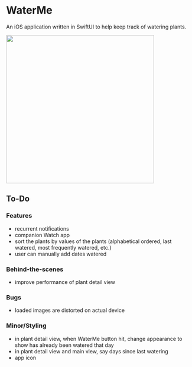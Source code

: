 # WaterMe

An iOS application written in SwiftUI to help keep track of watering plants.

<img width="400px" src="2020-07-10-featured.gif">

## To-Do

### Features

- recurrent notifications
- companion Watch app
- sort the plants by values of the plants (alphabetical ordered, last watered, most frequently watered, etc.)
- user can manually add dates watered

### Behind-the-scenes

- improve performance of plant detail view

### Bugs

- loaded images are distorted on actual device

### Minor/Styling

- in plant detail view, when WaterMe button hit, change appearance to show has already been watered that day
- in plant detail view and main view, say days since last watering
- app icon


